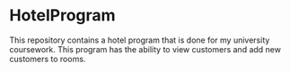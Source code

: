 # HotelProgram

This repository contains a hotel program that is done for my university coursework. This program has the ability to view customers and add new customers to rooms.


